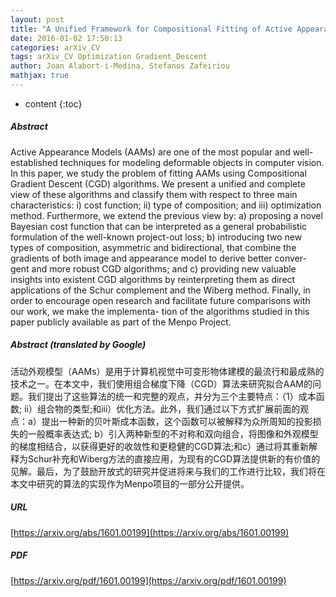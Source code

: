 ```yaml
---
layout: post
title: "A Unified Framework for Compositional Fitting of Active Appearance Models"
date: 2016-01-02 17:50:13
categories: arXiv_CV
tags: arXiv_CV Optimization Gradient_Descent
author: Joan Alabort-i-Medina, Stefanos Zafeiriou
mathjax: true
---
```


* content
{:toc}

##### Abstract
Active Appearance Models (AAMs) are one of the most popular and well-established techniques for modeling deformable objects in computer vision. In this paper, we study the problem of fitting AAMs using Compositional Gradient Descent (CGD) algorithms. We present a unified and complete view of these algorithms and classify them with respect to three main characteristics: i) cost function; ii) type of composition; and iii) optimization method. Furthermore, we extend the previous view by: a) proposing a novel Bayesian cost function that can be interpreted as a general probabilistic formulation of the well-known project-out loss; b) introducing two new types of composition, asymmetric and bidirectional, that combine the gradients of both image and appearance model to derive better conver- gent and more robust CGD algorithms; and c) providing new valuable insights into existent CGD algorithms by reinterpreting them as direct applications of the Schur complement and the Wiberg method. Finally, in order to encourage open research and facilitate future comparisons with our work, we make the implementa- tion of the algorithms studied in this paper publicly available as part of the Menpo Project.

##### Abstract (translated by Google)
活动外观模型（AAMs）是用于计算机视觉中可变形物体建模的最流行和最成熟的技术之一。在本文中，我们使用组合梯度下降（CGD）算法来研究拟合AAM的问题。我们提出了这些算法的统一和完整的观点，并分为三个主要特点：（1）成本函数; ii）组合物的类型;和iii）优化方法。此外，我们通过以下方式扩展前面的观点：a）提出一种新的贝叶斯成本函数，这个函数可以被解释为众所周知的投影损失的一般概率表达式; b）引入两种新型的不对称和双向组合，将图像和外观模型的梯度相结合，以获得更好的收敛性和更稳健的CGD算法;和c）通过将其重新解释为Schur补充和Wiberg方法的直接应用，为现有的CGD算法提供新的有价值的见解。最后，为了鼓励开放式的研究并促进将来与我们的工作进行比较，我们将在本文中研究的算法的实现作为Menpo项目的一部分公开提供。

##### URL
[https://arxiv.org/abs/1601.00199](https://arxiv.org/abs/1601.00199)

##### PDF
[https://arxiv.org/pdf/1601.00199](https://arxiv.org/pdf/1601.00199)


